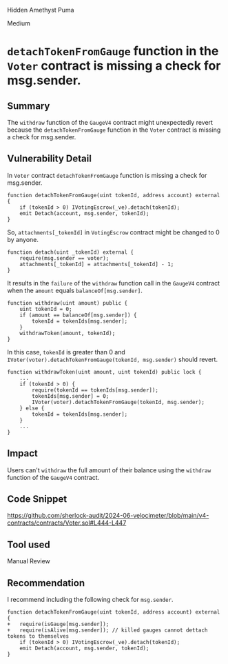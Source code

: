 Hidden Amethyst Puma

Medium

# `detachTokenFromGauge` function in the `Voter` contract is missing a check for msg.sender.

## Summary
The `withdraw` function of the `GaugeV4` contract might unexpectedly revert because the `detachTokenFromGauge` function in the `Voter` contract is missing a check for msg.sender.
## Vulnerability Detail
In `Voter` contract `detachTokenFromGauge` function is missing a check for msg.sender.
```solidity
function detachTokenFromGauge(uint tokenId, address account) external {
    if (tokenId > 0) IVotingEscrow(_ve).detach(tokenId);
    emit Detach(account, msg.sender, tokenId);
}
```
So, `attachments[_tokenId]` in `VotingEscrow` contract might be changed to 0 by anyone.
```solidity
function detach(uint _tokenId) external {
    require(msg.sender == voter);
    attachments[_tokenId] = attachments[_tokenId] - 1;
}
```
It results in the `failure` of the `withdraw` function call in the `GaugeV4` contract when the `amount` equals `balanceOf[msg.sender]`.
```solidity
function withdraw(uint amount) public {
    uint tokenId = 0;
    if (amount == balanceOf[msg.sender]) {
        tokenId = tokenIds[msg.sender];
    }
    withdrawToken(amount, tokenId);
}
```
In this case, `tokenId` is greater than 0 and `IVoter(voter).detachTokenFromGauge(tokenId, msg.sender)` should revert.
```solidity
function withdrawToken(uint amount, uint tokenId) public lock {
    ...
    if (tokenId > 0) {
        require(tokenId == tokenIds[msg.sender]);
        tokenIds[msg.sender] = 0;
        IVoter(voter).detachTokenFromGauge(tokenId, msg.sender);
    } else {
        tokenId = tokenIds[msg.sender];
    }
    ...
}
```

## Impact
Users can't `withdraw` the full amount of their balance using the `withdraw` function of the `GaugeV4` contract.
## Code Snippet
https://github.com/sherlock-audit/2024-06-velocimeter/blob/main/v4-contracts/contracts/Voter.sol#L444-L447
## Tool used

Manual Review

## Recommendation
I recommend including the following check for `msg.sender`.
```solidity
function detachTokenFromGauge(uint tokenId, address account) external {
+   require(isGauge[msg.sender]);
+   require(isAlive[msg.sender]); // killed gauges cannot dettach tokens to themselves
    if (tokenId > 0) IVotingEscrow(_ve).detach(tokenId);
    emit Detach(account, msg.sender, tokenId);
}
```